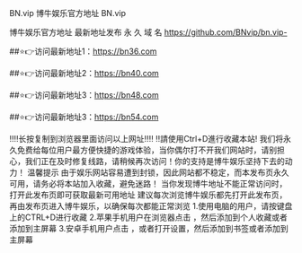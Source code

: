  BN.vip 博牛娱乐官方地址 BN.vip

博牛娱乐官方地址 最新地址发布 永 久 域 名 https://github.com/BNvip/bn.vip-

##⭐️👉访问最新地址1：https://bn36.com

##⭐️👉访问最新地址2：https://bn40.com

##⭐️👉访问最新地址3：https://bn48.com

##⭐️👉访问最新地址3：https://bn54.com

‼️‼️长按复制到浏览器里面访问以上网址‼️‼️ ‼️請使用Ctrl+D進行收藏本站! 我们将永久免费给每位用户最方便快捷的游戏体验，当你偶尔打不开我们网站时，请别担心，我们正在及时修复线路，请稍候再次访问！你的支持是博牛娱乐坚持下去的动力！ 
温馨提示
由于娱乐网站容易遭到封锁，因此网站都不稳定，而本发布页永久可用，请务必将本站加入收藏，避免迷路！ 当你发现博牛地址不能正常访问时，打开此发布页即可获取最新可用地址 
建议每次浏览博牛娱乐都先打开此发布页，再由发布页进入博牛娱乐，以确保每次都能正常浏览 
1.使用电脑的用户，请按键盘上的CTRL+D进行收藏 
2.苹果手机用户在浏览器点击 ，然后添加到个人收藏或者添加到主屏幕
3.安卓手机用户点击 ，或者打开设置，然后添加到书签或者添加到主屏幕
